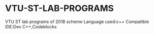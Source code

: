 # VTU-ST-LAB-PROGRAMS

VTU ST lab programs of 2018 scheme
Language used:c++
Compatible IDE:Dev C++,Codeblocks
